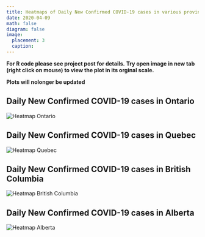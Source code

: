 ```yaml
---
title: Heatmaps of Daily New Confirmed COVID-19 cases in various provinces in Canada
date: 2020-04-09
math: false
diagram: false
image:
  placement: 3
  caption:
---
```

**For R code please see project post for details.**
**Try open image in new tab (right click on mouse) to view the plot in its orginal scale.**

**Plots will nolonger be updated**

## Daily New Confirmed COVID-19 cases in Ontario

![Heatmap Ontario](/img/covid19_oncase_heatmap.png)
## Daily New Confirmed COVID-19 cases in Quebec

![Heatmap Quebec](/img/covid19_qccase_heatmap.png)


## Daily New Confirmed COVID-19 cases in British Columbia

![Heatmap British Columbia](/img/covid19_bccase_heatmap.png)

## Daily New Confirmed COVID-19 cases in Alberta

![Heatmap Alberta](/img/covid19_abcase_heatmap.png)

